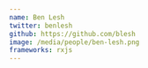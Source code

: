 ```yaml
---
name: Ben Lesh
twitter: benlesh
github: https://github.com/blesh
image: /media/people/ben-lesh.png
frameworks: rxjs
---
```


